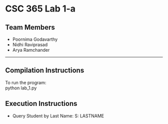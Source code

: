# **CSC 365 Lab 1-a**

## **Team Members**
- Poornima Godavarthy  
- Nidhi Raviprasad  
- Arya Ramchander  

---

## **Compilation Instructions**
To run the program:  
python lab_1.py

## **Execution Instructions**
- Query Student by Last Name:
  S: LASTNAME

